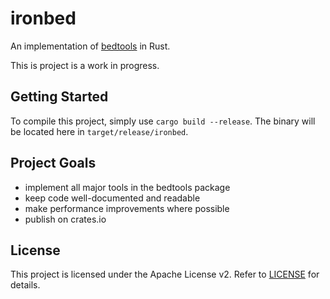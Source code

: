 # ironbed
An implementation of [bedtools](https://github.com/arq5x/bedtools2/) in Rust.

This is project is a work in progress.

## Getting Started
To compile this project, simply use `cargo build --release`.
The binary will be located here in `target/release/ironbed`.

## Project Goals
- implement all major tools in the bedtools package
- keep code well-documented and readable
- make performance improvements where possible
- publish on crates.io

## License
This project is licensed under the Apache License v2. Refer to [LICENSE](./LICENSE) for details. 